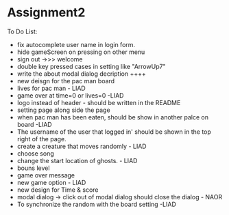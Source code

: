 # Assignment2
 To Do List:
 - fix autocomplete user name in login form.
 - hide gameScreen on pressing on other menu
 - sign out ->>> welcome
 - double key pressed cases in setting like "ArrowUp7"
 - write the about modal dialog decription ++++
 - new deisgn for the pac man board
 - lives for pac man - LIAD
 - game over at time=0 or lives=0 -LIAD
 - logo instead of header - should be written in the README
 - setting page along side the page
 - when pac man has been eaten, should be show in another palce on board -LIAD
 - The username  of the user that logged in' should be shown in the top right of the page. 
 - create a creature that moves randomly - LIAD
 - choose song 
 - change the start location of ghosts. - LIAD
 - bouns level
 - game over message
 - new game option - LIAD
 - new design for Time & score  
 - modal dialog -> click out of modal dialog should close the dialog - NAOR
 - To synchronize the random with the board setting -LIAD
 

 
